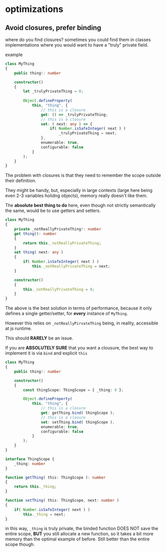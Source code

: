 # optimizations

## Avoid closures, prefer binding

where do you find closures? sometimes you could find them in classes implementations where you would want to have a "truly" private field.

example
```ts
class MyThing
{
    public thing!: number

    constructor()
    {
        let _trulyPrivateThing = 0;
        
        Object.defineProperty(
            this, "thing", {
                // this is a closure
                get: () => _trulyPrivateThing;
                // this is a closure
                set: ( next: any ) => {
                    if( Number.isSafeInteger( next ) )
                        _trulyPrivateThing = next;
                },
                enumerable: true,
                configurable: false
            }
        );
    }
}
```

The problem with closures is that they need to remember the scope outside their definition.

They might be handy, but, especially in large contexts (large here being even 2-3 variables holidng objects), memory really doesn't like them.

The **absolute best thing to do** here, even though not strictly semantically the same, would be to use getters and setters.

```ts
class MyThing
{
    private _notReallyPrivateThing!: number
    get thing(): number
    {
        return this._notReallyPrivateThing;
    }
    set thing( next: any )
    {
        if( Number.isSafeInteger( next ) )
            this._notReallyPrivateThing = next;
    }

    constructor()
    {
        this._notReallyPrivateThing = 0;
    }
}
```

The above is the best solution in terms of performance, because it only defines a single getter/setter, for **every** instance of `MyThing`.

However this relies on `_notReallyPirvateThing` being, in reality, accessible at js runtime.

This should **RARELY** be an issue.

If you are **ABSOLUTELY SURE** that you want a clousure, the best way to implement it is via `bind` and explicit `this`

```ts
class MyThing
{
    public thing!: number

    constructor()
    {
        const thingScope: ThingScope = { _thing: 0 };

        Object.defineProperty(
            this, "thing", {
                // this is a closure
                get: getThing.bind( thingScope );
                // this is a closure
                set: setThing.bind( thingScope ),
                enumerable: true,
                configurable: false
            }
        );
    }
}

interface ThingScope {
    _thing: number
}

function getThing( this: ThingScope ): number
{
    return this._thing;
}

function setThing( this: ThingScope, next: number )
{
    if( Number.isSafeInteger( next ) )
        this._thing = next;
}
```

in this way, `_thing` is truly private, the binded function DOES NOT save the entire scope, **BUT** you still allocate a new function, so it takes a bit more memory than the optimal example of before. Still better than the entire scope though.